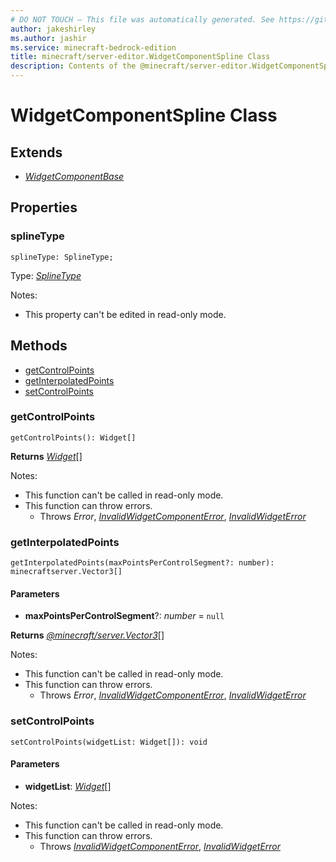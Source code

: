 ```yaml
---
# DO NOT TOUCH — This file was automatically generated. See https://github.com/mojang/minecraftapidocsgenerator to modify descriptions, examples, etc.
author: jakeshirley
ms.author: jashir
ms.service: minecraft-bedrock-edition
title: minecraft/server-editor.WidgetComponentSpline Class
description: Contents of the @minecraft/server-editor.WidgetComponentSpline class.
---
```

# WidgetComponentSpline Class

## Extends
- [*WidgetComponentBase*](WidgetComponentBase.md)

## Properties

### **splineType**
`splineType: SplineType;`

Type: [*SplineType*](SplineType.md)

Notes:
  - This property can't be edited in read-only mode.

## Methods
- [getControlPoints](#getcontrolpoints)
- [getInterpolatedPoints](#getinterpolatedpoints)
- [setControlPoints](#setcontrolpoints)

### **getControlPoints**
`
getControlPoints(): Widget[]
`

**Returns** [*Widget*](Widget.md)[]
  
Notes:
- This function can't be called in read-only mode.
- This function can throw errors.
  - Throws *Error*, [*InvalidWidgetComponentError*](InvalidWidgetComponentError.md), [*InvalidWidgetError*](InvalidWidgetError.md)

### **getInterpolatedPoints**
`
getInterpolatedPoints(maxPointsPerControlSegment?: number): minecraftserver.Vector3[]
`

#### **Parameters**
- **maxPointsPerControlSegment**?: *number* = `null`

**Returns** [*@minecraft/server.Vector3*](../../minecraft/server/Vector3.md)[]
  
Notes:
- This function can't be called in read-only mode.
- This function can throw errors.
  - Throws *Error*, [*InvalidWidgetComponentError*](InvalidWidgetComponentError.md), [*InvalidWidgetError*](InvalidWidgetError.md)

### **setControlPoints**
`
setControlPoints(widgetList: Widget[]): void
`

#### **Parameters**
- **widgetList**: [*Widget*](Widget.md)[]
  
Notes:
- This function can't be called in read-only mode.
- This function can throw errors.
  - Throws [*InvalidWidgetComponentError*](InvalidWidgetComponentError.md), [*InvalidWidgetError*](InvalidWidgetError.md)
